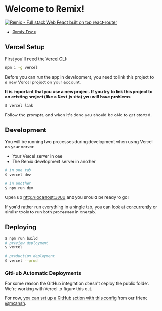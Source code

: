 # Welcome to Remix!

[![Remix - Full stack Web React built on top react-router](https://img.youtube.com/vi/aS564PQWpkk/0.jpg)](https://www.youtube.com/watch?v=aS564PQWpkk)

- [Remix Docs](https://remix.run/docs)

## Vercel Setup

First you'll need the [Vercel CLI](https://vercel.com/docs/cli):

```sh
npm i -g vercel
```

Before you can run the app in development, you need to link this project to a new Vercel project on your account.

**It is important that you use a new project. If you try to link this project to an existing project (like a Next.js site) you will have problems.**

```sh
$ vercel link
```

Follow the prompts, and when it's done you should be able to get started.

## Development

You will be running two processes during development when using Vercel as your server.

- Your Vercel server in one
- The Remix development server in another

```sh
# in one tab
$ vercel dev

# in another
$ npm run dev
```

Open up [http://localhost:3000](http://localhost:3000) and you should be ready to go!

If you'd rather run everything in a single tab, you can look at [concurrently](https://npm.im/concurrently) or similar tools to run both processes in one tab.

## Deploying

```sh
$ npm run build
# preview deployment
$ vercel

# production deployment
$ vercel --prod
```

### GitHub Automatic Deployments

For some reason the GitHub integration doesn't deploy the public folder. We're working with Vercel to figure this out.

For now, [you can set up a GitHub action with this config](https://gist.github.com/mcansh/91f8effda798b41bb373351fad217070) from our friend [@mcansh](https://github.com/mcansh).
